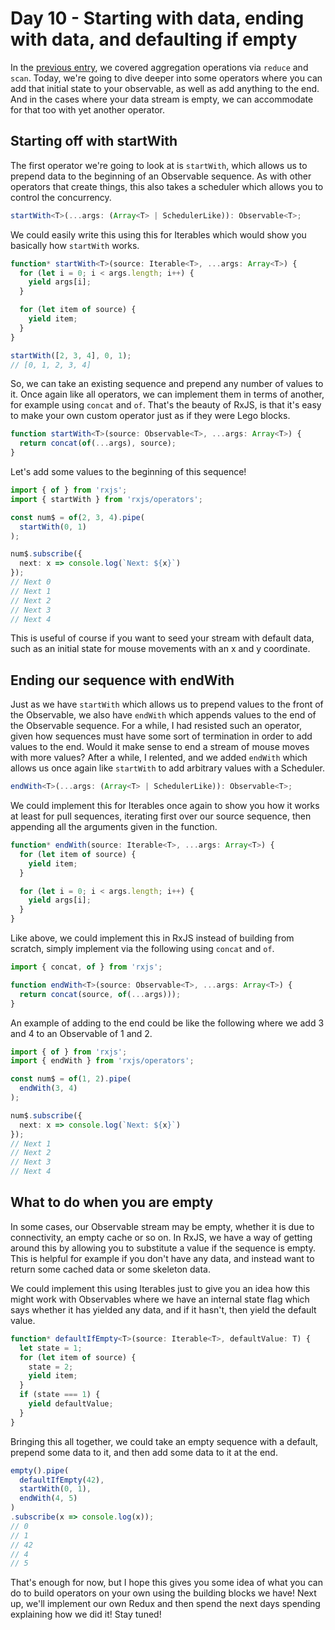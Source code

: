 # Day 10 - Starting with data, ending with data, and defaulting if empty

In the [previous entry](../09/readme.md), we covered aggregation operations via `reduce` and `scan`.  Today, we're going to dive deeper into some operators where you can add that initial state to your observable, as well as add anything to the end.  And in the cases where your data stream is empty, we can accommodate for that too with yet another operator.

## Starting off with startWith

The first operator we're going to look at is `startWith`, which allows us to prepend data to the beginning of an Observable sequence.  As with other operators that create things, this also takes a scheduler which allows you to control the concurrency.

```typescript
startWith<T>(...args: (Array<T> | SchedulerLike)): Observable<T>;
```

We could easily write this using this for Iterables which would show you basically how `startWith` works.

```typescript
function* startWith<T>(source: Iterable<T>, ...args: Array<T>) {
  for (let i = 0; i < args.length; i++) {
    yield args[i];
  }

  for (let item of source) {
    yield item;
  }
}

startWith([2, 3, 4], 0, 1);
// [0, 1, 2, 3, 4]
```

So, we can take an existing sequence and prepend any number of values to it.  Once again like all operators, we can implement them in terms of another, for example using `concat` and `of`.  That's the beauty of RxJS, is that it's easy to make your own custom operator just as if they were Lego blocks.

```typescript
function startWith<T>(source: Observable<T>, ...args: Array<T>) {
  return concat(of(...args), source);
}
```

Let's add some values to the beginning of this sequence!

```typescript
import { of } from 'rxjs';
import { startWith } from 'rxjs/operators';

const num$ = of(2, 3, 4).pipe(
  startWith(0, 1)
);

num$.subscribe({
  next: x => console.log(`Next: ${x}`)
});
// Next 0
// Next 1
// Next 2
// Next 3
// Next 4
```

This is useful of course if you want to seed your stream with default data, such as an initial state for mouse movements with an x and y coordinate.

## Ending our sequence with endWith

Just as we have `startWith` which allows us to prepend values to the front of the Observable, we also have `endWith` which appends values to the end of the Observable sequence.  For a while, I had resisted such an operator, given how sequences must have some sort of termination in order to add values to the end.  Would it make sense to end a stream of mouse moves with more values?  After a while, I relented, and we added `endWith` which allows us once again like `startWith` to add arbitrary values with a Scheduler.  

```typescript
endWith<T>(...args: (Array<T> | SchedulerLike)): Observable<T>;
```

We could implement this for Iterables once again to show you how it works at least for pull sequences, iterating first over our source sequence, then appending all the arguments given in the function.

```typescript
function* endWith(source: Iterable<T>, ...args: Array<T>) {
  for (let item of source) {
    yield item;
  }

  for (let i = 0; i < args.length; i++) {
    yield args[i];
  }
}
```

Like above, we could implement this in RxJS instead of building from scratch, simply implement via the following using `concat` and `of`.  

```typescript
import { concat, of } from 'rxjs';

function endWith<T>(source: Observable<T>, ...args: Array<T>) {
  return concat(source, of(...args)));
}
```

An example of adding to the end could be like the following where we add 3 and 4 to an Observable of 1 and 2.

```typescript
import { of } from 'rxjs';
import { endWith } from 'rxjs/operators';

const num$ = of(1, 2).pipe(
  endWith(3, 4)
);

num$.subscribe({
  next: x => console.log(`Next: ${x}`)
});
// Next 1
// Next 2
// Next 3
// Next 4
```

## What to do when you are empty

In some cases, our Observable stream may be empty, whether it is due to connectivity, an empty cache or so on.  In RxJS, we have a way of getting around this by allowing you to substitute a value if the sequence is empty.  This is helpful for example if you don't have any data, and instead want to return some cached data or some skeleton data.

We could implement this using Iterables just to give you an idea how this might work with Observables where we have an internal state flag which says whether it has yielded any data, and if it hasn't, then yield the default value.

```typescript
function* defaultIfEmpty<T>(source: Iterable<T>, defaultValue: T) {
  let state = 1;
  for (let item of source) {
    state = 2;
    yield item;
  }
  if (state === 1) {
    yield defaultValue;
  }  
}
```

Bringing this all together, we could take an empty sequence with a default, prepend some data to it, and then add some data to it at the end.

```typescript
empty().pipe(
  defaultIfEmpty(42),
  startWith(0, 1),
  endWith(4, 5)
)
.subscribe(x => console.log(x));
// 0
// 1
// 42
// 4
// 5
```

That's enough for now, but I hope this gives you some idea of what you can do to build operators on your own using the building blocks we have!  Next up, we'll implement our own Redux and then spend the next days spending explaining how we did it!  Stay tuned!
